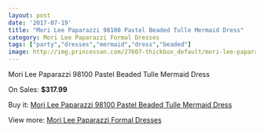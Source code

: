 ```yaml
---
layout: post
date: '2017-07-19'
title: "Mori Lee Paparazzi 98100 Pastel Beaded Tulle Mermaid Dress"
category: Mori Lee Paparazzi Formal Dresses
tags: ["party","dresses","mermaid","dress","beaded"]
image: http://img.princessan.com/27607-thickbox_default/mori-lee-paparazzi-98100-pastel-beaded-tulle-mermaid-dress.jpg
---
```

Mori Lee Paparazzi 98100 Pastel Beaded Tulle Mermaid Dress

On Sales: **$317.99**
<a href="https://www.princessan.com/en/12584-mori-lee-paparazzi-98100-pastel-beaded-tulle-mermaid-dress.html"><amp-img layout="responsive" width="600" height="600" src="//img.princessan.com/27607-thickbox_default/mori-lee-paparazzi-98100-pastel-beaded-tulle-mermaid-dress.jpg" alt="Mori Lee Paparazzi 98100 Pastel Beaded Tulle Mermaid Dress 0" /></a>
<a href="https://www.princessan.com/en/12584-mori-lee-paparazzi-98100-pastel-beaded-tulle-mermaid-dress.html"><amp-img layout="responsive" width="600" height="600" src="//img.princessan.com/27610-thickbox_default/mori-lee-paparazzi-98100-pastel-beaded-tulle-mermaid-dress.jpg" alt="Mori Lee Paparazzi 98100 Pastel Beaded Tulle Mermaid Dress 1" /></a>
<a href="https://www.princessan.com/en/12584-mori-lee-paparazzi-98100-pastel-beaded-tulle-mermaid-dress.html"><amp-img layout="responsive" width="600" height="600" src="//img.princessan.com/27609-thickbox_default/mori-lee-paparazzi-98100-pastel-beaded-tulle-mermaid-dress.jpg" alt="Mori Lee Paparazzi 98100 Pastel Beaded Tulle Mermaid Dress 2" /></a>
<a href="https://www.princessan.com/en/12584-mori-lee-paparazzi-98100-pastel-beaded-tulle-mermaid-dress.html"><amp-img layout="responsive" width="600" height="600" src="//img.princessan.com/27608-thickbox_default/mori-lee-paparazzi-98100-pastel-beaded-tulle-mermaid-dress.jpg" alt="Mori Lee Paparazzi 98100 Pastel Beaded Tulle Mermaid Dress 3" /></a>

Buy it: [Mori Lee Paparazzi 98100 Pastel Beaded Tulle Mermaid Dress](https://www.princessan.com/en/12584-mori-lee-paparazzi-98100-pastel-beaded-tulle-mermaid-dress.html "Mori Lee Paparazzi 98100 Pastel Beaded Tulle Mermaid Dress")

View more: [Mori Lee Paparazzi Formal Dresses](https://www.princessan.com/en/91- "Mori Lee Paparazzi Formal Dresses")